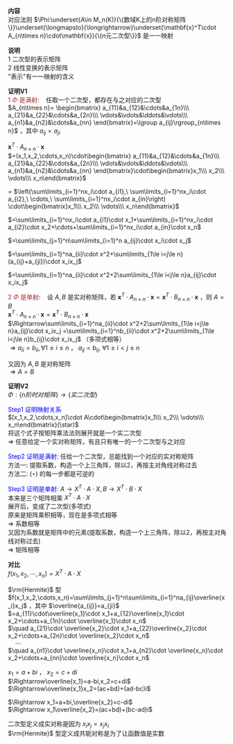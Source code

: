 **内容**  
对应法则 $\Phi:\underset{A\in M_n(K)}{\{数域K上的n阶对称矩阵\}}\underset{\longmapsto}{\longrightarrow}\underset{\mathbf{x}^T\cdot A_{n\times n}\cdot\mathbf{x}}{\{n元二次型\}}$ 是一一映射  
  
**说明**  
1 二次型的表示矩阵  
2 线性变换的表示矩阵  
"表示"有一一映射的含义  
  
  
**证明V1**  
<font color=brown> $1\ \Phi$ 是满射</font>: $\enspace$ 任取一个二次型，都存在与之对应的二次型  
 $A_{n\times n}=  
\begin{bmatrix}  
a_{11}&a_{12}&\cdots&a_{1n}\\\ a_{21}&a_{22}&\cdots&a_{2n}\\\ \vdots&\vdots&\ddots&\vdots\\\ a_{n1}&a_{n2}&\cdots&a_{nn}  
\end{bmatrix}=\lgroup a_{ij}\rgroup_{n\times n}$ ，其中 $a_{ij}=a_{ji}$  
  
 $\mathbf{x}^T\cdot A_{n\times n}\cdot\mathbf{x}$  
 $=(x_1,x_2,\cdots,x_n)\cdot\begin{bmatrix}  
a_{11}&a_{12}&\cdots&a_{1n}\\\ a_{21}&a_{22}&\cdots&a_{2n}\\\ \vdots&\vdots&\ddots&\vdots\\\ a_{n1}&a_{n2}&\cdots&a_{nn}  
\end{bmatrix}\cdot\begin{bmatrix}x_1\\\ x_2\\\ \vdots\\\ x_n\end{bmatrix}$  
  
= $\left(\sum\limits_{i=1}^nx_i\cdot a_{i1},\ \sum\limits_{i=1}^nx_i\cdot a_{i2},\ \cdots,\ \sum\limits_{i=1}^nx_i\cdot a_{in}\right)  
\cdot\begin{bmatrix}x_1\\\ x_2\\\ \vdots\\\ x_n\end{bmatrix}$  
  
 $=\sum\limits_{i=1}^nx_i\cdot a_{i1}\cdot x_1+\sum\limits_{i=1}^nx_i\cdot a_{i2}\cdot x_2+\cdots+\sum\limits_{i=1}^nx_i\cdot a_{in}\cdot x_n$  
  
 $=\sum\limits_{j=1}^n\sum\limits_{i=1}^n a_{ij}\cdot x_i\cdot x_j$  
  
 $=\sum\limits_{i=1}^na_{ii}\cdot x^2+\sum\limits_{1\le i<j\le n}(a_{ij}+a_{ji})\cdot x_ix_j$  
  
 $=\sum\limits_{i=1}^na_{ii}\cdot x^2+2\sum\limits_{1\le i<j\le n}a_{ij}\cdot x_ix_j$  
  
<font color=brown> $2\ \Phi$ 是单射</font>: $\enspace$ 设 $A,B$ 是实对称矩阵，若 $\mathbf{x}^T\cdot A_{n\times n}\cdot\mathbf{x}=\mathbf{x}^T\cdot B_{n\times n}\cdot\mathbf{x}$ ，则 $A=B$  
 $\mathbf{x}^T\cdot A_{n\times n}\cdot\mathbf{x}=\mathbf{x}^T\cdot B_{n\times n}\cdot\mathbf{x}$  
 $\Rightarrow\sum\limits_{i=1}^na_{ii}\cdot x^2+2\sum\limits_{1\le i<j\le n}a_{ij}\cdot x_ix_j  
=\sum\limits_{i=1}^nb_{ii}\cdot x^2+2\sum\limits_{1\le i<j\le n}b_{ij}\cdot x_ix_j$ （多项式相等）  
 $\Rightarrow a_{ii}=b_{ii}, \forall 1\le i\le n$ ， $a_{ij}=b_{ij},\ \forall 1\le i<j\le n$  
  
又因为 $A,B$ 是对称矩阵  
 $\Rightarrow A=B$  
  
**证明V2**  
 $\Phi:\{n阶时对矩阵\}\to\{实二次型\}$  
  
<font color=blue>Step1 证明映射关系</font>  
 $[x_1,x_2,\cdots,x_n]\cdot A\cdot\begin{bmatrix}x_1\\\ x_2\\\ \vdots\\\ x_n\end{bmatrix}(\star)$  
将这个式子按矩阵乘法法则展开就是一个实二次型  
 $\Rightarrow$ 任意给定一个实对称矩阵，有且只有唯一的一个二次型与之对应  
  
<font color=blue>Step2 证明是满射</font>: 任给一个二次型，总能找到一个对应的实对称矩阵  
方法一: 提取系数，构造一个上三角阵，除以2，再按主对角线对称过去  
方法二: $(\star)$ 的每一步都是可逆的  
  
<font color=blue>Step3 证明是单射</font>:  $A\to X^T\cdot A\cdot X,B\to X^T\cdot B\cdot X$  
本来是三个矩阵相乘 $X^T\cdot A\cdot X$  
展开后，变成了二次型(多项式)  
原来是矩阵乘积相等，现在是多项式相等  
 $\Rightarrow$  系数相等  
又因为系数就是矩阵中的元素(提取系数，构造一个上三角阵，除以2，再按主对角线对称过去)  
 $\Rightarrow$  矩阵相等  
  
**对比**  
 $f(x_1,x_2,\cdots,x_n)=X^T\cdot A\cdot X$  
  
 $\rm{Hermite}$ 型  
 $f(x_1,x_2,\cdots,x_n)=\sum\limits_{j=1}^n\sum\limits_{i=1}^na_{ij}\overline{x_i}x_j$ ，其中 $\overline{a_{ij}}=a_{ji}$  
 $=a_{11}\cdot\overline{x_1}\cdot x_1+a_{12}\overline{x_1}\cdot x_2+\cdots+a_{1n}\cdot \overline{x_1}\cdot x_n$  
 $\quad a_{21}\cdot \overline{x_2}\cdot x_1+a_{22}\overline{x_2}\cdot x_2+\cdots+a_{2n}\cdot \overline{x_2}\cdot x_n$  
 $\quad \cdots$  
 $\quad a_{n1}\cdot \overline{x_n}\cdot x_1+a_{n2}\cdot \overline{x_n}\cdot x_2+\cdots+a_{nn}\cdot \overline{x_n}\cdot x_n$  
  
 $x_1=a+bi$ ， $x_2=c+di$  
 $\Rightarrow\overline{x_1}=a-bi,x_2=c+di$  
 $\Rightarrow\overline{x_1}x_2=(ac+bd)+(ad-bc)i$  
  
 $\Rightarrow x_1=a+bi,\overline{x_2}=c-di$  
 $\Rightarrow x_1\overline{x_2}=(ac+bd)+(bc-ad)i$  
  
二次型定义成实对称是因为 $x_ix_j=x_jx_i$  
 $\rm{Hermite}$ 型定义成共轭对称是为了让函数值是实数  
